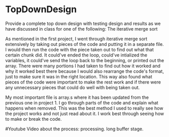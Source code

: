 # TopDownDesign
Provide a complete top down design with testing design and results as we have discussed in class for one of the following:  The iterative merge sort

<p>
  As mentioned in the first project, I went through iterative merge sort extensively by taking out pieces of the code and putting it in a separate file. I would then run the code with the piece taken out to find out what that certain chunk did. It could've ended the loop, could've intialized the variables, it could've send the loop back to the beginning, or printed out the array. There were many portions I had taken to find out how it worked and why it worked best there because I would also rearrange the code's format, just to make sure it was in the right location. This way also found what pieces of the code were important to make the rest work and if there were any unnecessary pieces that could do well with being taken out. 
 <p>
   My most important file is array.s where it has been updated from the previous one in project 1. I go through parts of the code and explain what happens when removed. This was the best method I used to really see how the project works and not just read about it. I work best through seeing how to make or break the code.
   
  #Youtube
  Video about the process: processing. long buffer stage.
